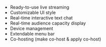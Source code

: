 - Ready-to-use live streaming
- Customizable UI style
- Real-time interactive text chat
- Real-time audience capacity display
- Device management
- Extendable menu bar
- Co-hosting (make co-host & apply co-host)

